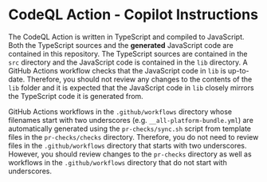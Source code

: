 # CodeQL Action - Copilot Instructions

The CodeQL Action is written in TypeScript and compiled to JavaScript. Both the TypeScript sources and the **generated** JavaScript code are contained in this repository. The TypeScript sources are contained in the `src` directory and the JavaScript code is contained in the `lib` directory. A GitHub Actions workflow checks that the JavaScript code in `lib` is up-to-date. Therefore, you should not review any changes to the contents of the `lib` folder and it is expected that the JavaScript code in `lib` closely mirrors the TypeScript code it is generated from.

GitHub Actions workflows in the `.github/workflows` directory whose filenames start with two underscores (e.g. `__all-platform-bundle.yml`) are automatically generated using the `pr-checks/sync.sh` script from template files in the `pr-checks/checks` directory. Therefore, you do not need to review files in the `.github/workflows` directory that starts with two underscores. However, you should review changes to the `pr-checks` directory as well as workflows in the `.github/workflows` directory that do not start with underscores.
